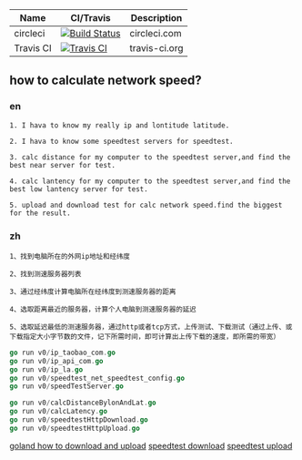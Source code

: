 | Name | CI/Travis | Description |  
| ---------|---------|--------- |  
| circleci | [![Build Status](https://circleci.com/gh/ixuzhi/speedtest.svg?style=svg)](https://circleci.com/gh/ixuzhi/speedtest) | circleci.com |  
| Travis CI | [![Travis CI](https://api.travis-ci.org/ixuzhi/speedtest.svg?branch=master)](https://travis-ci.org/ixuzhi/speedtest) | travis-ci.org |

## how to calculate network speed?

### en  
```
1. I hava to know my really ip and lontitude latitude.

2. I hava to know some speedtest servers for speedtest.

3. calc distance for my computer to the speedtest server,and find the best near server for test.

4. calc lantency for my computer to the speedtest server,and find the best low lantency server for test.

5. upload and download test for calc network speed.find the biggest for the result.
```

### zh
```
1、找到电脑所在的外网ip地址和经纬度

2、找到测速服务器列表

3、通过经纬度计算电脑所在经纬度到测速服务器的距离

4、选取距离最近的服务器，计算个人电脑到测速服务器的延迟

5、选取延迟最低的测速服务器，通过http或者tcp方式，上传测试、下载测试（通过上传、或下载指定大小字节数的文件，记下所需时间，即可计算出上传下载的速度，即所需的带宽）
```

```go
go run v0/ip_taobao_com.go
go run v0/ip_api_com.go
go run v0/ip_la.go
go run v0/speedtest_net_speedtest_config.go
go run v0/speedTestServer.go

go run v0/calcDistanceBylonAndLat.go
go run v0/calcLatency.go
go run v0/speedtestHttpDownload.go
go run v0/speedtestHttpUpload.go
```

[goland how to download and upload](https://progolang.com/how-to-download-files-in-go/)
[speedtest download](https://github.com/surol/speedtest-cli/blob/master/speedtest/download.go#L18)
[speedtest upload](https://github.com/surol/speedtest-cli/blob/master/speedtest/upload.go#L46)

